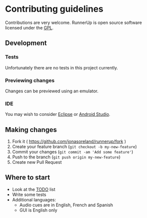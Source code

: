 # Contributing guidelines

Contributions are very welcome. RunnerUp is open source software licensed under the [GPL](LICENCE).

## Development

### Tests

Unfortunately there are no tests in this project currently.

### Previewing changes

Changes can be previewed using an emulator.

### IDE

You may wish to consider [Eclipse](http://www.eclipse.org/) or [Android Studio](https://developer.android.com/sdk/installing/studio.html).

## Making changes

1. Fork it ( https://github.com/jonasoreland/runnerup/fork )
2. Create your feature branch (`git checkout -b my-new-feature`)
3. Commit your changes (`git commit -am 'Add some feature'`)
4. Push to the branch (`git push origin my-new-feature`)
5. Create new Pull Request

## Where to start

- Look at the [TODO](TODO) list
- Write some tests
- Additional languages:
  - Audio cues are in English, French and Spanish
  - GUI is English only
